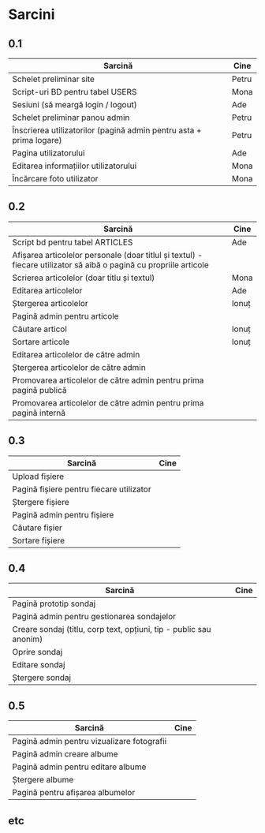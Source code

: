 ﻿# Sarcini

## 0.1
| Sarcină | Cine |
|---------|------|
| Schelet preliminar site | Petru |
| Script-uri BD pentru tabel USERS | Mona |
| Sesiuni (să meargă login / logout) | Ade |
| Schelet preliminar panou admin | Petru |
| Înscrierea utilizatorilor (pagină admin pentru asta + prima logare) | Petru |
| Pagina utilizatorului | Ade |
| Editarea informațiilor utilizatorului | Mona |
| Încărcare foto utilizator | Mona |

## 0.2
| Sarcină | Cine |
|---------|------|
| Script bd pentru tabel ARTICLES | Ade |
| Afișarea articolelor personale (doar titlul și textul) - fiecare utilizator să aibă o pagină cu propriile articole | |
| Scrierea articolelor (doar titlu și textul)| Mona |
| Editarea articolelor | Ade |
| Ștergerea articolelor | Ionuț |
| Pagină admin pentru articole | |
| Căutare articol | Ionuț |
| Sortare articole | Ionuț |
| Editarea articolelor de către admin | |
| Ștergerea articolelor de către admin | |
| Promovarea articolelor de către admin pentru prima pagină publică | |
| Promovarea articolelor de către admin pentru prima pagină internă | |

## 0.3
| Sarcină | Cine |
|---------|------|
| Upload fișiere | |
| Pagină fișiere pentru fiecare utilizator | |
| Ștergere fișiere | |
| Pagină admin pentru fișiere | |
| Căutare fișier | | 
| Sortare fișiere | |

## 0.4
| Sarcină | Cine |
| ------- | ---- |
| Pagină prototip sondaj | |
| Pagină admin pentru gestionarea sondajelor | |
| Creare sondaj (titlu, corp text, opțiuni, tip - public sau anonim) | |
| Oprire sondaj | |
| Editare sondaj | |
| Ștergere sondaj | |

## 0.5
| Sarcină | Cine |
| ------- | ---- | 
| Pagină admin pentru vizualizare fotografii | | 
| Pagină admin creare albume | |
| Pagină admin pentru editare albume | |
| Ștergere albume | |
| Pagină pentru afișarea albumelor | |

## etc
